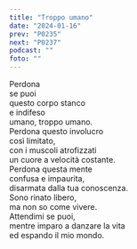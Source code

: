 ```yaml
---
title: "Troppo umano"
date: "2024-01-16"
prev: "P0235"
next: "P0237"
podcast: ""
foto: ""
---
```


Perdona   
se puoi  
questo corpo stanco  
e indifeso  
umano, troppo umano.  
Perdona questo involucro  
così limitato,  
con i muscoli atrofizzati  
un cuore a velocità costante.  
Perdona questa mente  
confusa e impaurita,  
disarmata dalla tua conoscenza.  
Sono rinato libero,  
ma non so come vivere.  
Attendimi se puoi,  
mentre imparo a danzare la vita  
ed espando il mio mondo.   